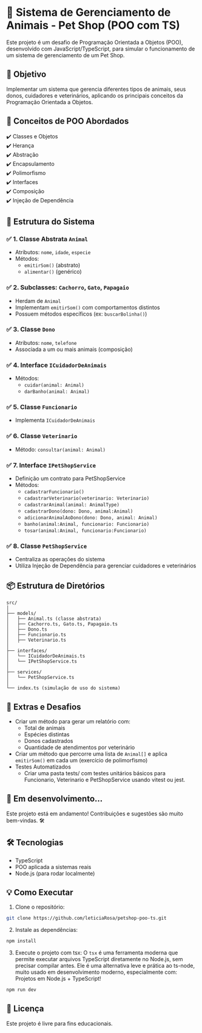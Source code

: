 # 🐾 Sistema de Gerenciamento de Animais - Pet Shop (POO com TS)

Este projeto é um desafio de Programação Orientada a Objetos (POO), desenvolvido com JavaScript/TypeScript, para simular o funcionamento de um sistema de gerenciamento de um Pet Shop.

## 🚀 Objetivo

Implementar um sistema que gerencia diferentes tipos de animais, seus donos, cuidadores e veterinários, aplicando os principais conceitos da Programação Orientada a Objetos.

## 🧠 Conceitos de POO Abordados

✔️ Classes e Objetos  
✔️ Herança  
✔️ Abstração  
✔️ Encapsulamento  
✔️ Polimorfismo  
✔️ Interfaces  
✔️ Composição  
✔️ Injeção de Dependência

## 🧱 Estrutura do Sistema

### ✅ 1. Classe Abstrata `Animal`
- Atributos: `nome`, `idade`, `especie`
- Métodos:
  - `emitirSom()` (abstrato)
  - `alimentar()` (genérico)

### ✅ 2. Subclasses: `Cachorro`, `Gato`, `Papagaio`
- Herdam de `Animal`
- Implementam `emitirSom()` com comportamentos distintos
- Possuem métodos específicos (ex: `buscarBolinha()`)

### ✅ 3. Classe `Dono`
- Atributos: `nome`, `telefone`
- Associada a um ou mais animais (composição)

### ✅ 4. Interface `ICuidadorDeAnimais`
- Métodos:
  - `cuidar(animal: Animal)`
  - `darBanho(animal: Animal)`

### ✅ 5. Classe `Funcionario`
- Implementa `ICuidadorDeAnimais`

### ✅ 6. Classe `Veterinario`
- Método: `consultar(animal: Animal)`

### ✅ 7. Interface `IPetShopService`
- Definição um contrato para PetShopService
- Métodos:
  - `cadastrarFuncionario()`
  - `cadastrarVeterinario(veterinario: Veterinario)`
  - `cadastrarAnimal(animal: AnimalType)`
  - `cadastrarDono(dono: Dono, animal:Animal)`
  - `adicionarAnimalAoDono(dono: Dono, animal: Animal)`
  - `banho(animal:Animal, funcionario: Funcionario)`
  - `tosar(animal:Animal, funcionario:Funcionario)`

### ✅ 8. Classe `PetShopService`
- Centraliza as operações do sistema
- Utiliza Injeção de Dependência para gerenciar cuidadores e veterinários

## 📦 Estrutura de Diretórios
```pgsql
src/
│
├── models/
│   ├── Animal.ts (classe abstrata)
│   ├── Cachorro.ts, Gato.ts, Papagaio.ts
│   ├── Dono.ts
│   ├── Funcionario.ts
│   ├── Veterinario.ts
│
├── interfaces/
│   └── ICuidadorDeAnimais.ts
│   └── IPetShopService.ts
│
├── services/
│   └── PetShopService.ts
│
└── index.ts (simulação de uso do sistema)
```

## 🧪 Extras e Desafios

- Criar um método para gerar um relatório com:
  - Total de animais
  - Espécies distintas
  - Donos cadastrados
  - Quantidade de atendimentos por veterinário
- Criar um método que percorre uma lista de `Animal[]` e aplica `emitirSom()` em cada um (exercício de polimorfismo)
- Testes Automatizados
  - Criar uma pasta tests/ com testes unitários básicos para Funcionario, Veterinario e PetShopService usando vitest ou jest.

## 🚧 Em desenvolvimento...

Este projeto está em andamento! Contribuições e sugestões são muito bem-vindas. 🛠️

## 🛠️ Tecnologias

- TypeScript
- POO aplicada a sistemas reais
- Node.js (para rodar localmente)

## 💡 Como Executar

1. Clone o repositório:
```bash
git clone https://github.com/leticiaRosa/petshop-poo-ts.git
```

2. Instale as dependências:
```bash
npm install
```

3. Execute o projeto com tsx:
O `tsx` é uma ferramenta moderna que permite executar arquivos TypeScript diretamente no Node.js, sem precisar compilar antes.
Ele é uma alternativa leve e prática ao ts-node, muito usado em desenvolvimento moderno, especialmente com: Projetos em Node.js + TypeScript!

```bash
npm run dev
```

## 📄 Licença

Este projeto é livre para fins educacionais.

